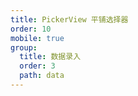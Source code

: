```yaml
---
title: PickerView 平铺选择器
order: 10
mobile: true
group:
  title: 数据录入
  order: 3
  path: data
---
```


<code src="../demo/PickerView.jsx"></code>
<API src="../src/PickerView.tsx"></API>
